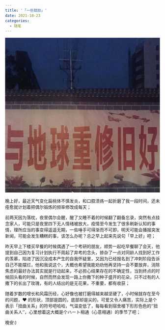 ```yaml
---
title: '「一些鼓励」'
date: 2021-10-23
categories:
  - 随笔
---
```


![图 11](../../images/76292a3c6d2f2b075e149281549e58811856998dece04a9e026108bf9e08850d.png)  

晚上好，最近天气变化扁桃体不慎发炎，和口腔溃疡一起折磨了我一段时间，还未痊愈就计划着把偶尔锻炼的频率修改成每天；

前两天因为落枕，夜里偶尔会醒，醒了又睡不着的时候翻了翻备忘录，突然有点挂念家人，可能只是夜里四下无人情绪被放大，疫情至今发生了很多刷新认知的事情，理所应当的事变得遥遥无期，一些唾手可得渐而不可即，明天可能会播报突发新闻，可能会发生糟糕的事，该怎么办呢？总之早上起来先说句「早上好」吧；

昨天早上下楼买早餐的时候偶遇了一个考研的朋友，顺势一起吃早餐聊了会天，他提到自己因为复习计划执行不周起了弃考的念头，掺杂了一点对同龄人找到好工作的羡慕，陷进了因沉没成本产生的自我怀疑里，又因为已经报名到了冲刺阶段告诉自己不能摆烂，他和我说这个，大概也希望我能劝劝他再坚持一会不要放弃，消除焦虑的最好办法其实就是行动起来，不必担心结果存在的不确定性，当到终点的时候回头看的时候，自然而然会发现一路上你撒下的种子盛开的花朵，只不过有的人撒下的长出了玫瑰，有的人结出的是无花果，不重要，都有收获；

随着岁数的增长和风霜历经，心好像也被打磨得越来越坚硬了，小时候就存在至今的问题，❤️ 的形状，顶部是圆的，底部却是尖的，可爱又令人痛苦，实际上是个表示「扭曲关系」的符号吧哈哈，气温变低了，每每看到宿舍楼下形形色色的‘’扭曲关系人‘’，心里想着这大概是个ハート相通（心意相通）的季节了吧；

晚安:)